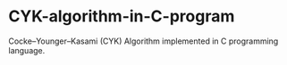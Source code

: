 # CYK-algorithm-in-C-program
Cocke–Younger–Kasami (CYK) Algorithm implemented in C programming language.
